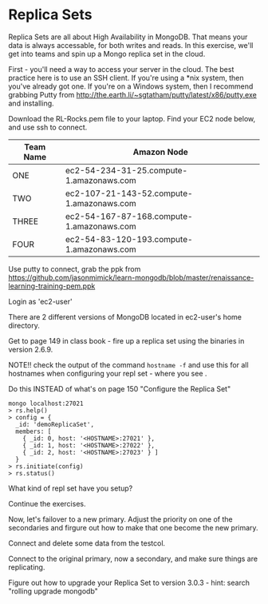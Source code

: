 Replica Sets
=
Replica Sets are all about High Availability in MongoDB.
That means your data is always accessable, for both writes and reads.
In this exercise, we'll get into teams and spin up a Mongo replica set in the cloud.

First - you'll need a way to access your server in the cloud. The best practice here is to use
an SSH client. If you're using a *nix system, then you've already got one. If you're on a Windows system, 
then I recommend grabbing Putty from http://the.earth.li/~sgtatham/putty/latest/x86/putty.exe and installing.

Download the RL-Rocks.pem file to your laptop.
Find your EC2 node below, and use ssh to connect.

Team Name     | Amazon Node  
--- | ---
ONE | ec2-54-234-31-25.compute-1.amazonaws.com
TWO | ec2-107-21-143-52.compute-1.amazonaws.com
THREE | ec2-54-167-87-168.compute-1.amazonaws.com
FOUR | ec2-54-83-120-193.compute-1.amazonaws.com

Use putty to connect, grab the ppk from https://github.com/jasonmimick/learn-mongodb/blob/master/renaissance-learning-training-pem.ppk

Login as 'ec2-user'

There are 2 different versions of MongoDB located in ec2-user's home directory.

Get to page 149 in class book - fire up a replica set using the binaries in version 2.6.9.

NOTE!! check the output of the command ``hostname -f`` and use this for all hostnames when 
configuring your repl set - where you see <HOSTNAME>.

Do this INSTEAD of what's on page 150 "Configure the Replica Set"

    mongo localhost:27021
    > rs.help()
    > config = {
      _id: 'demoReplicaSet',
      members: [
        { _id: 0, host: '<HOSTNAME>:27021' },
        { _id: 1, host: '<HOSTNAME>:27022' },
        { _id: 2, host: '<HOSTNAME>:27023' } ]
      }
    > rs.initiate(config)
    > rs.status()

What kind of repl set have you setup?

Continue the exercises.

Now, let's failover to a new primary. Adjust the priority on one of the secondaries and firgure out how to make that one become the new primary.

Connect and delete some data from the testcol.

Connect to the original primary, now a secondary, and make sure things are replicating.

Figure out how to upgrade your Replica Set to version 3.0.3 - hint: search "rolling upgrade mongodb"

